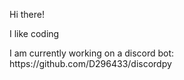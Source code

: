 <p>Hi there!</p>
<p>I like coding</p>
<p>I am currently working on a discord bot: https://github.com/D296433/discordpy</p>
